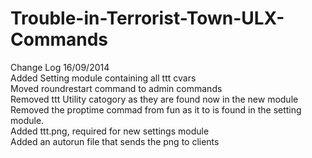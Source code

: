 Trouble-in-Terrorist-Town-ULX-Commands
======================================
Change Log 16/09/2014
<br>
Added Setting module containing all ttt cvars
<br>
Moved roundrestart command to admin commands
<br>
Removed ttt Utility catogory as they are found now in the new module
<br>
Removed the proptime commad from fun as it to is found in the setting module.
<br>
Added ttt.png, required for new settings module
<br>
Added an autorun file that sends the png to clients 
